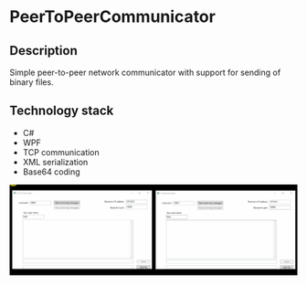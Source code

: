 # PeerToPeerCommunicator

## Description
Simple peer-to-peer network communicator with support for sending of binary files.

## Technology stack
- C#
- WPF
- TCP communication
- XML serialization
- Base64 coding

![](images/PeerToPeerCommunicator.gif)
